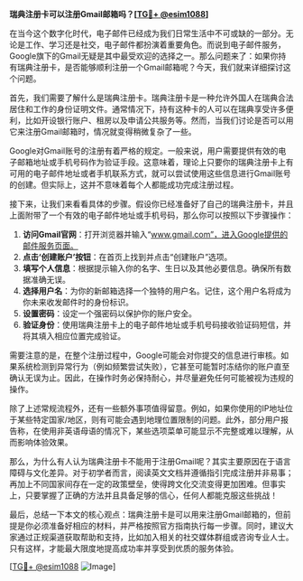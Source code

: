 **瑞典注册卡可以注册Gmail邮箱吗？[[TG💪+ @esim1088](https://t.me/s/esim1088)]**

在当今这个数字化时代，电子邮件已经成为我们日常生活中不可或缺的一部分。无论是工作、学习还是社交，电子邮件都扮演着重要角色。而说到电子邮件服务，Google旗下的Gmail无疑是其中最受欢迎的选择之一。那么问题来了：如果你持有瑞典注册卡，是否能够顺利注册一个Gmail邮箱呢？今天，我们就来详细探讨这个问题。

首先，我们需要了解什么是瑞典注册卡。瑞典注册卡是一种允许外国人在瑞典合法居住和工作的身份证明文件。通常情况下，持有这种卡的人可以在瑞典享受许多便利，比如开设银行账户、租房以及申请公共服务等。然而，当我们讨论是否可以用它来注册Gmail邮箱时，情况就变得稍微复杂了一些。

Google对Gmail账号的注册有着严格的规定。一般来说，用户需要提供有效的电子邮箱地址或手机号码作为验证手段。这意味着，理论上只要你的瑞典注册卡上有可用的电子邮件地址或者手机联系方式，就可以尝试使用这些信息进行Gmail账号的创建。但实际上，这并不意味着每个人都能成功完成注册过程。

接下来，让我们来看看具体的步骤。假设你已经准备好了自己的瑞典注册卡，并且上面附带了一个有效的电子邮件地址或手机号码，那么你可以按照以下步骤操作：

1. **访问Gmail官网**：打开浏览器并输入“www.gmail.com”，进入Google提供的邮件服务页面。
2. **点击‘创建账户’按钮**：在首页上找到并点击“创建账户”选项。
3. **填写个人信息**：根据提示输入你的名字、生日以及其他必要信息。确保所有数据准确无误。
4. **选择用户名**：为你的新邮箱选择一个独特的用户名。记住，这个用户名将成为你未来收发邮件时的身份标识。
5. **设置密码**：设定一个强密码以保护你的账户安全。
6. **验证身份**：使用瑞典注册卡上的电子邮件地址或手机号码接收验证码短信，并将其填入相应位置完成验证。

需要注意的是，在整个注册过程中，Google可能会对你提交的信息进行审核。如果系统检测到异常行为（例如频繁尝试失败），它甚至可能暂时冻结你的账户直至确认无误为止。因此，在操作时务必保持耐心，并尽量避免任何可能被视为违规的操作。

除了上述常规流程外，还有一些额外事项值得留意。例如，如果你使用的IP地址位于某些特定国家/地区，则有可能会遇到地理位置限制的问题。此外，部分用户报告称，在使用非英语母语的情况下，某些选项菜单可能显示不完整或难以理解，从而影响体验效果。

那么，为什么有人认为瑞典注册卡不能用于注册Gmail呢？其实主要原因在于语言障碍与文化差异。对于初学者而言，阅读英文文档并遵循指引完成注册并非易事；再加上不同国家间存在一定的政策壁垒，使得跨文化交流变得更加困难。但事实上，只要掌握了正确的方法并且具备足够的信心，任何人都能克服这些挑战！

最后，总结一下本文的核心观点：瑞典注册卡是可以用来注册Gmail邮箱的，但前提是你必须准备好相应的材料，并严格按照官方指南执行每一步骤。同时，建议大家通过正规渠道获取帮助和支持，比如加入相关的社交媒体群组或咨询专业人士。只有这样，才能最大限度地提高成功率并享受到优质的服务体验。

[[TG💪+ @esim1088](https://t.me/s/esim1088) ![Image](https://i.postimg.cc/4NQfJmqS/Snipaste-2025-05-13-00-14-12.png)]